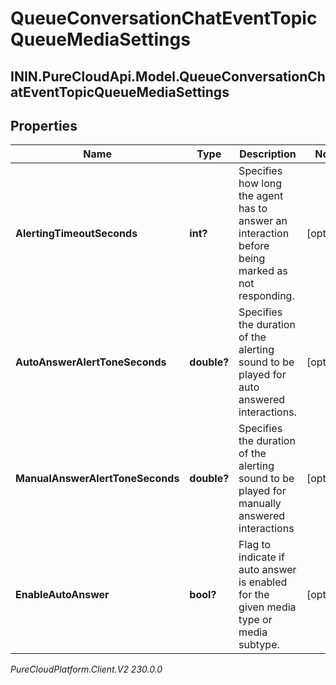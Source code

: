 # QueueConversationChatEventTopicQueueMediaSettings

## ININ.PureCloudApi.Model.QueueConversationChatEventTopicQueueMediaSettings

## Properties

|Name | Type | Description | Notes|
|------------ | ------------- | ------------- | -------------|
| **AlertingTimeoutSeconds** | **int?** | Specifies how long the agent has to answer an interaction before being marked as not responding. | [optional] |
| **AutoAnswerAlertToneSeconds** | **double?** | Specifies the duration of the alerting sound to be played for auto answered interactions. | [optional] |
| **ManualAnswerAlertToneSeconds** | **double?** | Specifies the duration of the alerting sound to be played for manually answered interactions | [optional] |
| **EnableAutoAnswer** | **bool?** | Flag to indicate if auto answer is enabled for the given media type or media subtype. | [optional] |



_PureCloudPlatform.Client.V2 230.0.0_

